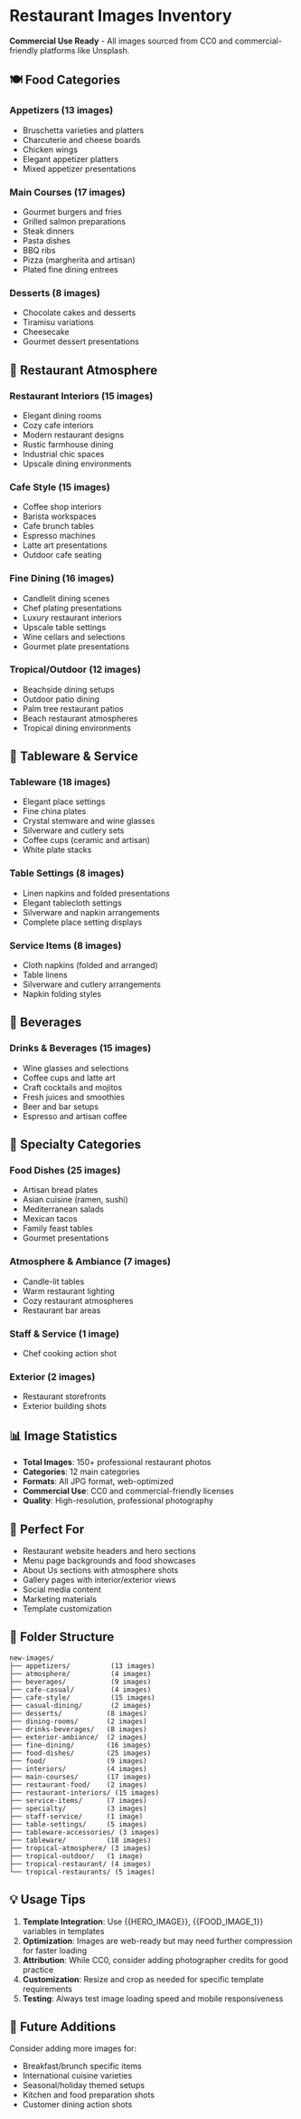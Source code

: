 # Restaurant Images Inventory

**Commercial Use Ready** - All images sourced from CC0 and commercial-friendly platforms like Unsplash.

## 🍽️ Food Categories

### Appetizers (13 images)
- Bruschetta varieties and platters
- Charcuterie and cheese boards  
- Chicken wings
- Elegant appetizer platters
- Mixed appetizer presentations

### Main Courses (17 images)
- Gourmet burgers and fries
- Grilled salmon preparations
- Steak dinners
- Pasta dishes
- BBQ ribs
- Pizza (margherita and artisan)
- Plated fine dining entrees

### Desserts (8 images)
- Chocolate cakes and desserts
- Tiramisu variations
- Cheesecake
- Gourmet dessert presentations

## 🏪 Restaurant Atmosphere

### Restaurant Interiors (15 images)
- Elegant dining rooms
- Cozy cafe interiors  
- Modern restaurant designs
- Rustic farmhouse dining
- Industrial chic spaces
- Upscale dining environments

### Cafe Style (15 images)
- Coffee shop interiors
- Barista workspaces
- Cafe brunch tables
- Espresso machines
- Latte art presentations
- Outdoor cafe seating

### Fine Dining (16 images)
- Candlelit dining scenes
- Chef plating presentations
- Luxury restaurant interiors
- Upscale table settings
- Wine cellars and selections
- Gourmet plate presentations

### Tropical/Outdoor (12 images)
- Beachside dining setups
- Outdoor patio dining
- Palm tree restaurant patios
- Beach restaurant atmospheres
- Tropical dining environments

## 🍷 Tableware & Service

### Tableware (18 images)
- Elegant place settings
- Fine china plates
- Crystal stemware and wine glasses
- Silverware and cutlery sets
- Coffee cups (ceramic and artisan)
- White plate stacks

### Table Settings (8 images)
- Linen napkins and folded presentations
- Elegant tablecloth settings
- Silverware and napkin arrangements
- Complete place setting displays

### Service Items (8 images)
- Cloth napkins (folded and arranged)
- Table linens
- Silverware and cutlery arrangements
- Napkin folding styles

## 🥤 Beverages

### Drinks & Beverages (15 images)
- Wine glasses and selections
- Coffee cups and latte art
- Craft cocktails and mojitos
- Fresh juices and smoothies
- Beer and bar setups
- Espresso and artisan coffee

## 🌟 Specialty Categories

### Food Dishes (25 images)
- Artisan bread plates
- Asian cuisine (ramen, sushi)
- Mediterranean salads
- Mexican tacos
- Family feast tables
- Gourmet presentations

### Atmosphere & Ambiance (7 images)
- Candle-lit tables
- Warm restaurant lighting
- Cozy restaurant atmospheres
- Restaurant bar areas

### Staff & Service (1 image)
- Chef cooking action shot

### Exterior (2 images)
- Restaurant storefronts
- Exterior building shots

## 📊 Image Statistics

- **Total Images**: 150+ professional restaurant photos
- **Categories**: 12 main categories
- **Formats**: All JPG format, web-optimized
- **Commercial Use**: CC0 and commercial-friendly licenses
- **Quality**: High-resolution, professional photography

## 🎯 Perfect For

- Restaurant website headers and hero sections
- Menu page backgrounds and food showcases
- About Us sections with atmosphere shots
- Gallery pages with interior/exterior views
- Social media content
- Marketing materials
- Template customization

## 📁 Folder Structure

```
new-images/
├── appetizers/          (13 images)
├── atmosphere/          (4 images)
├── beverages/           (9 images)
├── cafe-casual/         (4 images)
├── cafe-style/          (15 images)
├── casual-dining/       (2 images)
├── desserts/           (8 images)
├── dining-rooms/       (2 images)
├── drinks-beverages/   (8 images)
├── exterior-ambiance/  (2 images)
├── fine-dining/        (16 images)
├── food-dishes/        (25 images)
├── food/               (9 images)
├── interiors/          (4 images)
├── main-courses/       (17 images)
├── restaurant-food/    (2 images)
├── restaurant-interiors/ (15 images)
├── service-items/      (7 images)
├── specialty/          (3 images)
├── staff-service/      (1 image)
├── table-settings/     (5 images)
├── tableware-accessories/ (3 images)
├── tableware/          (18 images)
├── tropical-atmosphere/ (3 images)
├── tropical-outdoor/   (1 image)
├── tropical-restaurant/ (4 images)
└── tropical-restaurants/ (5 images)
```

## 💡 Usage Tips

1. **Template Integration**: Use {{HERO_IMAGE}}, {{FOOD_IMAGE_1}} variables in templates
2. **Optimization**: Images are web-ready but may need further compression for faster loading
3. **Attribution**: While CC0, consider adding photographer credits for good practice
4. **Customization**: Resize and crop as needed for specific template requirements
5. **Testing**: Always test image loading speed and mobile responsiveness

## 🔄 Future Additions

Consider adding more images for:
- Breakfast/brunch specific items  
- International cuisine varieties
- Seasonal/holiday themed setups
- Kitchen and food preparation shots
- Customer dining action shots